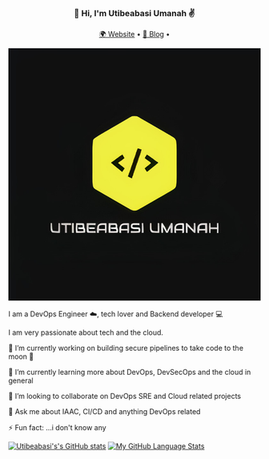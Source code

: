 <h3 align="center">👋 Hi, I'm Utibeabasi Umanah ✌️</h3>
<p align="center">
  <a href="https://utibeumanah.netlify.app">🌍 Website</a> • 
  <a href="https://utibeabasiumanah6.medium.com/">📖 Blog</a> • 
</p>

![](logo.jpg)

I am a DevOps Engineer ☁️, tech lover and Backend developer 💻

I am very passionate about tech and the cloud.

🔭 I’m currently working on building secure pipelines to take code to the moon 🚀

🌱 I’m currently learning more about DevOps, DevSecOps and the cloud in general

👯 I’m looking to collaborate on DevOps SRE and Cloud related projects

💬 Ask me about IAAC, CI/CD and anything DevOps related

⚡ Fun fact: ...i don't know any

[![Utibeabasi's's GitHub stats](https://github-readme-stats.vercel.app/api?username=utibeabasi6&count_private=true&show_icons=true&theme=radical)](https://github.com/utibeabasi6/github-readme-stats) [![My GitHub Language Stats](https://github-readme-stats.vercel.app/api/top-langs/?username=utibeabasi6&langs_count=5&theme=radical&hide=ruby )]()
<!--
**utibeabasi6/utibeabasi6** is a ✨ _special_ ✨ repository because its `README.md` (this file) appears on your GitHub profile.

Here are some ideas to get you started:

- 🔭 I’m currently working on ...
- 🌱 I’m currently learning ...
- 👯 I’m looking to collaborate on ...
- 🤔 I’m looking for help with ...
- 💬 Ask me about ...
- 📫 How to reach me: ...
- 😄 Pronouns: ...
- ⚡ Fun fact: ...
-->
